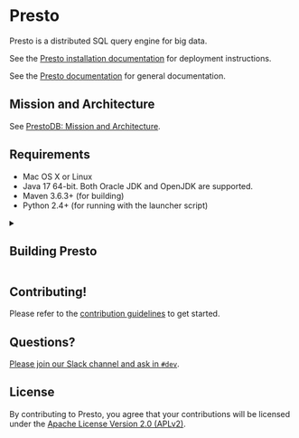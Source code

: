 # Presto

Presto is a distributed SQL query engine for big data.

See the [Presto installation documentation](https://prestodb.io/docs/current/installation.html) for deployment instructions.

See the [Presto documentation](https://prestodb.io/docs/current/) for general documentation.


## Mission and Architecture

See [PrestoDB: Mission and Architecture](ARCHITECTURE.md). 

## Requirements

* Mac OS X or Linux
* Java 17 64-bit. Both Oracle JDK and OpenJDK are supported.
* Maven 3.6.3+ (for building)
* Python 2.4+ (for running with the launcher script)

<details> <!-- from: https://github.com/prestodb/presto/blob/master/README.md -->
  <summary><a id="building-presto"><h2>Building Presto</h2></a></summary>

### Overview (Java)

Presto is a standard Maven project. Simply run the following command from the project root directory:

    ./mvnw clean install

On the first build, Maven will download all the dependencies from the internet and cache them in the local repository (`~/.m2/repository`), which can take a considerable amount of time. Subsequent builds will be faster.

Presto has a comprehensive set of unit tests that can take several minutes to run. You can disable the tests when building:

    ./mvnw clean install -DskipTests

After building Presto for the first time, you can load the project into your IDE and run the server. We recommend using [IntelliJ IDEA](http://www.jetbrains.com/idea/). Because Presto is a standard Maven project, you can import it into your IDE using the root `pom.xml` file. In IntelliJ, choose Open Project from the Quick Start box or choose Open from the File menu and select the root `pom.xml` file.

After opening the project in IntelliJ, double check that the Java SDK is properly configured for the project:

* Open the File menu and select Project Structure
* In the SDKs section, ensure that a distribution of JDK 17 is selected (create one if none exist)
* In the Project section, ensure the Project language level is set to at least 8.0.
* When using JDK 17, an [IntelliJ bug](https://youtrack.jetbrains.com/issue/IDEA-201168) requires you
  to disable the `Use '--release' option for cross-compilation (Java 9 and later)` setting in
  `Settings > Build, Execution, Deployment > Compiler > Java Compiler`. If this option remains enabled,
  you may encounter errors such as: `package sun.misc does not exist` because IntelliJ fails to resolve
  certain internal JDK classes.

Presto comes with sample configuration that should work out-of-the-box for development. Use the following options to create a run configuration:

* Main Class: `com.facebook.presto.server.PrestoServer`
* VM Options: `-ea -XX:+UseG1GC -XX:G1HeapRegionSize=32M -XX:+UseGCOverheadLimit -XX:+ExplicitGCInvokesConcurrent -Xmx2G -Dconfig=etc/config.properties -Dlog.levels-file=etc/log.properties -Djdk.attach.allowAttachSelf=true`
* Working directory: `$MODULE_WORKING_DIR$` or `$MODULE_DIR$`(Depends your version of IntelliJ)
* Use classpath of module: `presto-main`

The working directory should be the `presto-main` subdirectory. In IntelliJ, using `$MODULE_DIR$` accomplishes this automatically.

Additionally, the Hive plugin must be configured with location of your Hive metastore Thrift service. Add the following to the list of VM options, replacing `localhost:9083` with the correct host and port (or use the below value if you do not have a Hive metastore):

    -Dhive.metastore.uri=thrift://localhost:9083

### Additional configuration for Java 17

When running with Java 17, additional `--add-opens` flags are required to allow reflective access used by certain catalogs based on which catalogs are configured.  
For the default set of catalogs loaded when starting the Presto server in IntelliJ without changes, add the following flags to the **VM Options**:

    --add-opens=java.base/java.io=ALL-UNNAMED
    --add-opens=java.base/java.lang=ALL-UNNAMED
    --add-opens=java.base/java.lang.ref=ALL-UNNAMED
    --add-opens=java.base/java.lang.reflect=ALL-UNNAMED
    --add-opens=java.base/java.net=ALL-UNNAMED
    --add-opens=java.base/java.nio=ALL-UNNAMED
    --add-opens=java.base/java.security=ALL-UNNAMED
    --add-opens=java.base/javax.security.auth=ALL-UNNAMED
    --add-opens=java.base/javax.security.auth.login=ALL-UNNAMED
    --add-opens=java.base/java.text=ALL-UNNAMED
    --add-opens=java.base/java.util=ALL-UNNAMED
    --add-opens=java.base/java.util.concurrent=ALL-UNNAMED
    --add-opens=java.base/java.util.concurrent.atomic=ALL-UNNAMED
    --add-opens=java.base/java.util.regex=ALL-UNNAMED
    --add-opens=java.base/jdk.internal.loader=ALL-UNNAMED
    --add-opens=java.base/sun.security.action=ALL-UNNAMED
    --add-opens=java.security.jgss/sun.security.krb5=ALL-UNNAMED

These flags ensure that internal JDK modules are accessible at runtime for components used by Presto’s default configuration.
It is not a comprehensive list. Additional flags may need to be added, depending on the catalogs configured on the server.

### Using SOCKS for Hive or HDFS

If your Hive metastore or HDFS cluster is not directly accessible to your local machine, you can use SSH port forwarding to access it. Setup a dynamic SOCKS proxy with SSH listening on local port 1080:

    ssh -v -N -D 1080 server

Then add the following to the list of VM options:

    -Dhive.metastore.thrift.client.socks-proxy=localhost:1080

### Running the CLI

Start the CLI to connect to the server and run SQL queries:

    presto-cli/target/presto-cli-*-executable.jar

Run a query to see the nodes in the cluster:

    SELECT * FROM system.runtime.nodes;

In the sample configuration, the Hive connector is mounted in the `hive` catalog, so you can run the following queries to show the tables in the Hive database `default`:

    SHOW TABLES FROM hive.default;

### Building the Documentation

To build the Presto docs, see the [docs README](presto-docs/README.md).

### Building the Presto Console

The Presto Console is composed of several React components and is written in JSX and ES6. This
source code is stored in the `presto-ui/` module. The compilation process generates
browser-compatible javascript which is added as JAR resources during the maven build. When the
resource JAR is included on the classpath of Presto coordinator, it will be able to serve the
resources.

None of the Java code relies on the Presto UI project being compiled, so it is possible to exclude
this UI when building Presto. Add the property `-DskipUI` to the maven command to disable building
the `ui` maven module.

    ./mvnw clean install -DskipUI

You must have [Node.js](https://nodejs.org/en/download/) and [Yarn](https://yarnpkg.com/en/) installed to build the UI. When using  Maven to build
the project, Node and yarn are installed in the `presto-ui/target` folder. Add the node and yarn
executables to the `PATH` environment variable.

To update Presto Console after making changes, run:

    yarn --cwd presto-ui/src install

To simplify iteration, you can also run in `watch` mode, which automatically re-compiles when
changes to source files are detected:

    yarn --cwd presto-ui/src run watch

To iterate quickly, simply re-build the project in IntelliJ after packaging is complete. Project
resources will be hot-reloaded and changes are reflected on browser refresh.

## Presto native and Velox

[Presto native](https://github.com/prestodb/presto/tree/master/presto-native-execution) is a C++ rewrite of Presto worker. [Presto native](https://github.com/prestodb/presto/tree/master/presto-native-execution) uses [Velox](https://github.com/facebookincubator/velox) as its primary engine to run presto workloads.

[Velox](https://github.com/facebookincubator/velox) is a C++ database library which provides reusable, extensible, and high-performance data processing components.

Check out [building instructions](https://github.com/prestodb/presto/tree/master/presto-native-execution#build-from-source) to get started.


<hr>
</details>


## Contributing!

Please refer to the [contribution guidelines](https://github.com/prestodb/presto/blob/master/CONTRIBUTING.md) to get started.

## Questions?

[Please join our Slack channel and ask in `#dev`](https://communityinviter.com/apps/prestodb/prestodb).

## License

By contributing to Presto, you agree that your contributions will be licensed under the [Apache License Version 2.0 (APLv2)](LICENSE).

